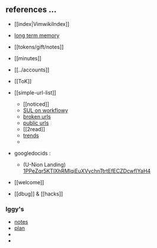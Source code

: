 ## references ...

- [[index|VimwikiIndex]]
- [long term memory](long-term-memory)
- [[tokens/gift/notes]]
- [[minutes]]
- [[../accounts]]
- [[ToK]]

- [[simple-url-list]]
  - [[noticed]]
  - [SUL on workflowy](https://workflowy.com/#/7db22a57d98c)
  - [broken urls](broken-url)
  - [public urls](public-url)
  - [[2read]]
  - [trends](trends)
  - 
- googledocids :
   - (U-Nion Landing) [1PPeZqr5KTlXhRMlqiEuXVychnTtrtEfECZDcwfIYaH4](https://docs.google.com/document/edit?id=1PPeZqr5KTlXhRMlqiEuXVychnTtrtEfECZDcwfIYaH4)

- [[welcome]]
- [[dbug]] & [[hacks]]

### Iggy's
- [notes](../../iggy/notes.md)
- [plan](../../iggy/plan.md)
- 
- 
